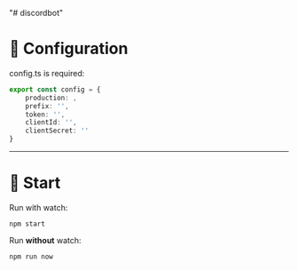 "# discordbot"


# 🚩 Configuration

config.ts is required:

```typescript
export const config = {
    production: ,
    prefix: '',
    token: '',
    clientId: '',
    clientSecret: ''
}
```
---

# 🏁 Start

Run with watch:
```console
npm start
```

Run **without** watch:
```console
npm run now
```





